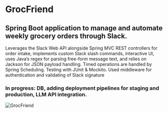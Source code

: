 # GrocFriend
## Spring Boot application to manage and automate weekly grocery orders through Slack.
Leverages the Slack Web API alongside Spring MVC
REST controllers for order intake, implements custom Slack slash commands,
interactive UI, uses Java’s regex for
parsing free-form message text, and relies on Jackson
for JSON payload handling. Timed operations are
handled by Spring Scheduling. Testing with JUnit & Mockito.
Used middleware for authentication and validating of Slack signature 
### In progress: DB, adding deployment pipelines for staging and production, LLM API integration.
![GrocFriend](https://github.com/user-attachments/assets/940dce17-7b59-4ded-b9af-60a8b8661b5f)
